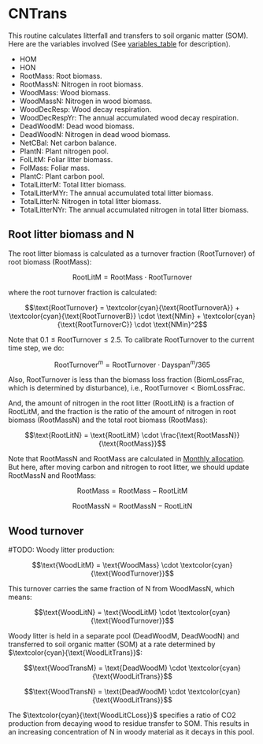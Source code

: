 # CNTrans

This routine calculates litterfall and transfers to soil organic matter (SOM). Here are the variables involved (See [variables_table](/doc/paramters_table.md) for description).

- $\text{HOM}$
- $\text{HON}$
- $\text{RootMass}$: Root biomass.
- $\text{RootMassN}$: Nitrogen in root biomass.
- $\text{WoodMass}$: Wood biomass.
- $\text{WoodMassN}$: Nitrogen in wood biomass.
- $\text{WoodDecResp}$: Wood decay respiration.
- $\text{WoodDecRespYr}$: The annual accumulated wood decay respiration.
- $\text{DeadWoodM}$: Dead wood biomass.
- $\text{DeadWoodN}$: Nitrogen in dead wood biomass.
- $\text{NetCBal}$: Net carbon balance.
- $\text{PlantN}$: Plant nitrogen pool.
- $\text{FolLitM}$: Foliar litter biomass.
- $\text{FolMass}$: Foliar mass.
- $\text{PlantC}$: Plant carbon pool.
- $\text{TotalLitterM}$: Total litter biomass.
- $\text{TotalLitterMYr}$: The annual accumulated total litter biomass.
- $\text{TotalLitterN}$: Nitrogen in total litter biomass.
- $\text{TotalLitterNYr}$: The annual accumulated nitrogen in total litter biomass.


## Root litter biomass and N

The root litter biomass is calculated as a turnover fraction ($\text{RootTurnover}$) of root biomass ($\text{RootMass}$):

$$\text{RootLitM} = \text{RootMass} \cdot \text{RootTurnover}$$

where the root turnover fraction is calculated:

$$\text{RootTurnover} = \textcolor{cyan}{\text{RootTurnoverA}} + \textcolor{cyan}{\text{RootTurnoverB}} \cdot \text{NMin} + \textcolor{cyan}{\text{RootTurnoverC}} \cdot \text{NMin}^2$$

Note that $0.1 \le \text{RootTurnover} \le 2.5$. To calibrate $\text{RootTurnover}$ to the current time step, we do:

$$\text{RootTurnover}^m = \text{RootTurnover} \cdot \text{Dayspan}^m / 365$$

Also, $\text{RootTurnover}$ is less than the biomass loss fraction ($\text{BiomLossFrac}$, which is determined by disturbance), i.e., $\text{RootTurnover} < \text{BiomLossFrac}$.

And, the amount of nitrogen in the root litter ($\text{RootLitN}$) is a fraction of $\text{RootLitM}$, and the fraction is the ratio of the amount of nitrogen in root biomass ($\text{RootMassN}$) and the total root biomass ($\text{RootMass}$):

$$\text{RootLitN} = \text{RootLitM} \cdot \frac{\text{RootMassN}}{\text{RootMass}}$$

Note that $\text{RootMassN}$ and $\text{RootMass}$ are calculated in [Monthly allocation](/doc/allocation.md). But here, after moving carbon and nitrogen to root litter, we should update $\text{RootMassN}$ and $\text{RootMass}$:

$$\text{RootMass} = \text{RootMass} - \text{RootLitM}$$

$$\text{RootMassN} = \text{RootMassN} - \text{RootLitN}$$


## Wood turnover

#TODO:
Woody litter production:

$$\text{WoodLitM} = \text{WoodMass} \cdot \textcolor{cyan}{\text{WoodTurnover}}$$

This turnover carries the same fraction of N from $\text{WoodMassN}$, which means:

$$\text{WoodLitN} = \text{WoodLitM} \cdot \textcolor{cyan}{\text{WoodTurnover}}$$

Woody litter is held in a separate pool ($\text{DeadWoodM}$, $\text{DeadWoodN}$) and transferred to soil organic matter (SOM) at a rate determined by $\textcolor{cyan}{\text{WoodLitTrans}}$:

$$\text{WoodTransM} = \text{DeadWoodM} \cdot \textcolor{cyan}{\text{WoodLitTrans}}$$

$$\text{WoodTransN} = \text{DeadWoodM} \cdot \textcolor{cyan}{\text{WoodLitTrans}}$$

The $\textcolor{cyan}{\text{WoodLitCLoss}}$ specifies a ratio of CO2 production from decaying wood to residue transfer to SOM. This results in an increasing concentration of N in woody material as it decays in this pool.





